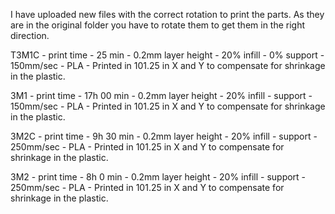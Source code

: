 I have uploaded new files with the correct rotation to print the parts. As they are in the original folder you have to rotate them to get them in the right direction.

T3M1C - print time - 25 min - 0.2mm layer height - 20% infill - 0% support - 150mm/sec - PLA - Printed in 101.25 in X and Y to compensate for shrinkage in the plastic.

3M1 - print time - 17h 00 min - 0.2mm layer height - 20% infill - support - 150mm/sec - PLA - Printed in 101.25 in X and Y to compensate for shrinkage in the plastic.

3M2C - print time - 9h 30 min - 0.2mm layer height - 20% infill - support - 250mm/sec - PLA - Printed in 101.25 in X and Y to compensate for shrinkage in the plastic.

3M2 - print time - 8h 0 min - 0.2mm layer height - 20% infill - support - 250mm/sec - PLA - Printed in 101.25 in X and Y to compensate for shrinkage in the plastic.
